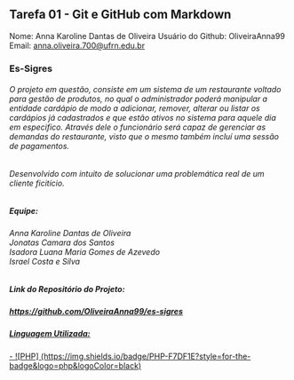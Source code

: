 ## Tarefa 01 - Git e GitHub com Markdown
Nome: Anna Karoline Dantas de Oliveira
Usuário do Github: OliveiraAnna99
Email: anna.oliveira.700@ufrn.edu.br


<section>

 <h3> Es-Sigres</h3>
 <h6> O projeto em questão, consiste em um sistema de um restaurante voltado para gestão de produtos, no qual o administrador poderá manipular a entidade cardápio de modo a adicionar, remover, alterar ou listar os cardápios já cadastrados e que estão ativos no sistema para aquele dia em especifico. Através dele o funcionário será capaz de gerenciar as demandas do restaurante, visto que o mesmo também incluí uma sessão de pagamentos. </h6>
 
 
<h6> Desenvolvido com intuito de solucionar uma problemática real de um cliente ficitício.</h6> 


<h5>Equipe: </h5>
<h6> 
 Anna Karoline Dantas de Oliveira <br>
 Jonatas Camara dos Santos <br>
 Isadora Luana Maria Gomes de Azevedo<br>
 Israel Costa e Silva
 </h6>

<h5>Link do Repositório do Projeto:</h5> <h5><a href="https://github.com/OliveiraAnna99/es-sigres" >https://github.com/OliveiraAnna99/es-sigres </h5>

<h5> Linguagem Utilizada: </h5>
- ![PHP] (https://img.shields.io/badge/PHP-F7DF1E?style=for-the-badge&logo=php&logoColor=black)

</section>